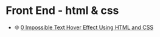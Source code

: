 # Front End - html & css
- 🌐 [0 Impossible Text Hover Effect Using HTML and CSS](https://rohan-cce.github.io/Impossible-Text-Hover-Effect-Using-HTML-and-CSS)

